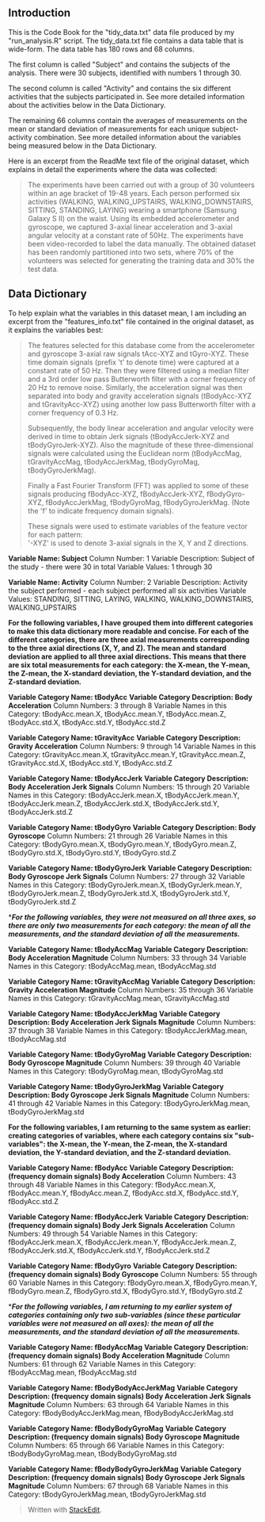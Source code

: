 
Introduction
------------
This is the Code Book for the "tidy_data.txt" data file produced by my "run_analysis.R" script.
The tidy_data.txt file contains a data table that is wide-form. The data table has 180 rows and 68 columns.

The first column is called "Subject" and contains the subjects of the analysis. There were 30 subjects, identified with numbers 1 through 30.

The second column is called "Activity" and contains the six different activities that the subjects participated in. See more detailed information about the activities below in the Data Dictionary.

The remaining 66 columns contain the averages of measurements on the mean or standard deviation of measurements for each unique subject-activity combination. See more detailed information about the variables being measured below in the Data Dictionary.

Here is an excerpt from the ReadMe text file of the original dataset, which explains in detail the experiments where the data was collected:

> The experiments have been carried out with a group of 30 volunteers within an age bracket of 19-48 years. Each person performed six activities (WALKING, WALKING_UPSTAIRS, WALKING_DOWNSTAIRS, SITTING, STANDING, LAYING) wearing a smartphone (Samsung Galaxy S II) on the waist. Using its embedded accelerometer and gyroscope, we captured 3-axial linear acceleration and 3-axial angular velocity at a constant rate of 50Hz. The experiments have been video-recorded to label the data manually. The obtained dataset has been randomly partitioned into two sets, where 70% of the volunteers was selected for generating the training data and 30% the test data. 

Data Dictionary
---------------
To help explain what the variables in this dataset mean, I am including an excerpt from the "features_info.txt" file contained in the original dataset, as it explains the variables best:

> The features selected for this database come from the accelerometer and gyroscope 3-axial raw signals tAcc-XYZ and tGyro-XYZ. These time domain signals (prefix 't' to denote time) were captured at a constant rate of 50 Hz. Then they were filtered using a median filter and a 3rd order low pass Butterworth filter with a corner frequency of 20 Hz to remove noise. Similarly, the acceleration signal was then separated into body and gravity acceleration signals (tBodyAcc-XYZ and tGravityAcc-XYZ) using another low pass Butterworth filter with a corner frequency of 0.3 Hz. 
> 
> Subsequently, the body linear acceleration and angular velocity were derived in time to obtain Jerk signals (tBodyAccJerk-XYZ and tBodyGyroJerk-XYZ). Also the magnitude of these three-dimensional signals were calculated using the Euclidean norm (tBodyAccMag, tGravityAccMag, tBodyAccJerkMag, tBodyGyroMag, tBodyGyroJerkMag). 
> 
> Finally a Fast Fourier Transform (FFT) was applied to some of these signals producing fBodyAcc-XYZ, fBodyAccJerk-XYZ, fBodyGyro-XYZ, fBodyAccJerkMag, fBodyGyroMag, fBodyGyroJerkMag. (Note the 'f' to indicate frequency domain signals). 
> 
> These signals were used to estimate variables of the feature vector for each pattern:  
'-XYZ' is used to denote 3-axial signals in the X, Y and Z directions.

**Variable Name: Subject**
Column Number: 1
Variable Description: Subject of the study - there were 30 in total
Variable Values: 1 through 30

**Variable Name: Activity**
Column Number: 2
Variable Description: Activity the subject performed - each subject performed all six activities
Variable Values: STANDING, SITTING, LAYING, WALKING, WALKING_DOWNSTAIRS, WALKING_UPSTAIRS

****For the following variables, I have grouped them into different categories to make this data dictionary more readable and concise. For each of the different categories, there are three axial measurements corresponding to the three axial directions (X, Y, and Z). The mean and standard deviation are applied to all three axial directions. This means that there are six total measurements for each category: the X-mean, the Y-mean, the Z-mean, the X-standard deviation, the Y-standard deviation, and the Z-standard deviation.****

**Variable Category Name: tBodyAcc**
**Variable Category Description: Body Acceleration**
Column Numbers: 3 through 8
Variable Names in this Category: tBodyAcc.mean.X, tBodyAcc.mean.Y, tBodyAcc.mean.Z, tBodyAcc.std.X, tBodyAcc.std.Y, tBodyAcc.std.Z

**Variable Category Name: tGravityAcc**
**Variable Category Description: Gravity Acceleration**
Column Numbers: 9 through 14
Variable Names in this Category: tGravityAcc.mean.X, tGravityAcc.mean.Y, tGravityAcc.mean.Z, tGravityAcc.std.X, tBodyAcc.std.Y, tBodyAcc.std.Z

**Variable Category Name: tBodyAccJerk**
**Variable Category Description: Body Acceleration Jerk Signals**
Column Numbers: 15 through 20
Variable Names in this Category: tBodyAccJerk.mean.X, tBodyAccJerk.mean.Y, tBodyAccJerk.mean.Z, tBodyAccJerk.std.X, tBodyAccJerk.std.Y, tBodyAccJerk.std.Z

**Variable Category Name: tBodyGyro**
**Variable Category Description: Body Gyroscope**
Column Numbers: 21 through 26
Variable Names in this Category: tBodyGyro.mean.X, tBodyGyro.mean.Y, tBodyGyro.mean.Z, tBodyGyro.std.X, tBodyGyro.std.Y, tBodyGyro.std.Z

**Variable Category Name: tBodyGyroJerk**
**Variable Category Description: Body Gyroscope Jerk Signals**
Column Numbers: 27 through 32
Variable Names in this Category: tBodyGyroJerk.mean.X, tBodyGyrJerk.mean.Y, tBodyGyroJerk.mean.Z, tBodyGyroJerk.std.X, tBodyGyroJerk.std.Y, tBodyGyroJerk.std.Z

****For the following variables, they were not measured on all three axes, so there are only two measurements for each category: the mean of all the measurements, and the standard deviation of all the measurements.***

**Variable Category Name: tBodyAccMag**
**Variable Category Description: Body Acceleration Magnitude**
Column Numbers: 33 through 34
Variable Names in this Category: tBodyAccMag.mean, tBodyAccMag.std

**Variable Category Name: tGravityAccMag**
**Variable Category Description: Gravity Acceleration Magnitude**
Column Numbers: 35 through 36
Variable Names in this Category: tGravityAccMag.mean, tGravityAccMag.std

**Variable Category Name: tBodyAccJerkMag**
**Variable Category Description: Body Acceleration Jerk Signals Magnitude**
Column Numbers: 37 through 38
Variable Names in this Category: tBodyAccJerkMag.mean, tBodyAccMag.std

**Variable Category Name: tBodyGyroMag**
**Variable Category Description: Body Gyroscope Magnitude**
Column Numbers: 39 through 40
Variable Names in this Category: tBodyGyroMag.mean, tBodyGyroMag.std

**Variable Category Name: tBodyGyroJerkMag**
**Variable Category Description: Body Gyroscope Jerk Signals Magnitude**
Column Numbers: 41 through 42
Variable Names in this Category: tBodyGyroJerkMag.mean, tBodyGyroJerkMag.std

****For the following variables, I am returning to the same system as earlier: creating categories of variables, where each category contains six "sub-variables": the X-mean, the Y-mean, the Z-mean, the X-standard deviation, the Y-standard deviation, and the Z-standard deviation.****

**Variable Category Name: fBodyAcc**
**Variable Category Description: (frequency domain signals) Body Acceleration**
Column Numbers: 43 through 48
Variable Names in this Category: fBodyAcc.mean.X, fBodyAcc.mean.Y, fBodyAcc.mean.Z, fBodyAcc.std.X, fBodyAcc.std.Y, fBodyAcc.std.Z

**Variable Category Name: fBodyAccJerk**
**Variable Category Description: (frequency domain signals) Body Jerk Signals Acceleration**
Column Numbers: 49 through 54
Variable Names in this Category: fBodyAccJerk.mean.X, fBodyAccJerk.mean.Y, fBodyAccJerk.mean.Z, fBodyAccJerk.std.X, fBodyAccJerk.std.Y, fBodyAccJerk.std.Z

**Variable Category Name: fBodyGyro**
**Variable Category Description: (frequency domain signals) Body Gyroscope**
Column Numbers: 55 through 60
Variable Names in this Category: fBodyGyro.mean.X, fBodyGyro.mean.Y, fBodyGyro.mean.Z, fBodyGyro.std.X, fBodyGyro.std.Y, fBodyGyro.std.Z

****For the following variables, I am returning to my earlier system of categories containing only two sub-variables (since these particular variables were not measured on all axes): the mean of all the measurements, and the standard deviation of all the measurements.***

**Variable Category Name: fBodyAccMag**
**Variable Category Description:  (frequency domain signals) Body Acceleration Magnitude**
Column Numbers: 61 through 62
Variable Names in this Category: fBodyAccMag.mean, fBodyAccMag.std

**Variable Category Name: fBodyBodyAccJerkMag**
**Variable Category Description: (frequency domain signals) Body Acceleration Jerk Signals Magnitude**
Column Numbers: 63 through 64
Variable Names in this Category: fBodyBodyAccJerkMag.mean, fBodyBodyAccJerkMag.std

**Variable Category Name: fBodyBodyGyroMag**
**Variable Category Description: (frequency domain signals) Body Gyroscope Magnitude**
Column Numbers: 65 through 66
Variable Names in this Category: tBodyBodyGyroMag.mean, tBodyBodyGyroMag.std

**Variable Category Name: fBodyBodyGyroJerkMag**
**Variable Category Description: (frequency domain signals) Body Gyroscope Jerk Signals Magnitude**
Column Numbers: 67 through 68
Variable Names in this Category: tBodyGyroJerkMag.mean, tBodyGyroJerkMag.std

> Written with [StackEdit](https://stackedit.io/).